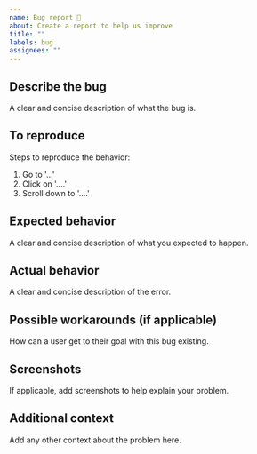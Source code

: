 ```yaml
---
name: Bug report 🐞
about: Create a report to help us improve
title: ""
labels: bug
assignees: ""
---
```


## Describe the bug

A clear and concise description of what the bug is.

## To reproduce

Steps to reproduce the behavior:

1. Go to '...'
2. Click on '....'
3. Scroll down to '....'

## Expected behavior

A clear and concise description of what you expected to happen.

## Actual behavior

A clear and concise description of the error.

## Possible workarounds (if applicable)

How can a user get to their goal with this bug existing.

## Screenshots

If applicable, add screenshots to help explain your problem.

## Additional context

Add any other context about the problem here.
